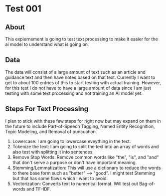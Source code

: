# Test 001

## About

This expiernement is going to test text processing to make it easier for the ai model to understand what is going on.

## Data

The data will consist of a large amount of text such as an article and guidance text and then have notes based on that text.
Currently I want to get to about 100 entries of this to start testing with actual training.
However, for this test I do not have to have a large amount of data since I am just testing with some text processing and not training an AI model yet.

## Steps For Text Processing

I plan to stick with these few steps for right now but may expand on them in the future to include Part-of-Speech Tagging, Named Entity Recognition, Topic Modeling, and Removal of puncuation.

1. Lowercase: I am going to lowercase eveything in the text.
2. Tokenize the text: I am going to split the text into an array of words and also test with splitting it into sentences.
3. Remove Stop Words: Remove common words like "the", "is", and "and" that don't serve a purpose or don't have important meaning.
4. Stemming/Lemmatization: This will use a dictionary to reduce the words to there base form such as "better" --> "good". I might test Stemming but that has some flaws which I want to avoid.
5. Vectorization: Converts text to numerical format. Will test out Bag-of-words and TF-IDF.
